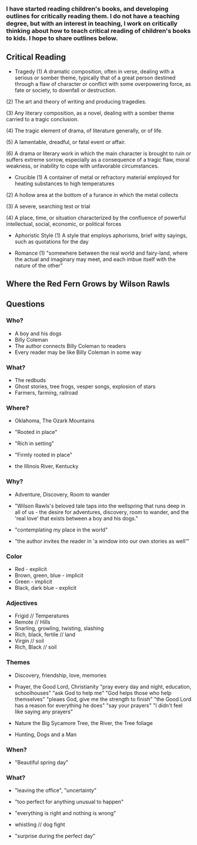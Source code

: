 ### I have started reading children's books, and developing outlines for critically reading them. I do not have a teaching degree, but with an interest in teaching, I work on critically thinking about how to teach critical reading of children's books to kids. I hope to share outlines below. ###

## Critical Reading ##
* Tragedy
(1) A dramatic composition, often in verse, dealing with a serious or somber theme, typically that of a great person destined through a flaw of character or conflict with some overpowering force, as fate or society, to downfall or destruction.

(2) The art and theory of writing and producing tragedies.

(3) Any literary composition, as a novel, dealing with a somber theme carried to a tragic conclusion.

(4) The tragic element of drama, of literature generally, or of life.

(5) A lamentable, dreadful, or fatal event or affair.

(6) A drama or literary work in which the main character is brought to ruin or suffers extreme sorrow, especially as a consequence of a tragic flaw, moral weakness, or inability to cope with unfavorable circumstances.


* Crucible
(1) A container of metal or refractory material employed for heating substances to high temperatures

(2) A hollow area at the bottom of a furance in which the metal collects

(3) A severe, searching test or trial

(4) A place, time, or situation characterized by the confluence of powerful intellectual, social, economic, or political forces


* Aphoristic Style
(1) A style that employs aphorisms, brief witty sayings, such as quotations for the day


* Romance
(1) "somewhere between the real world and fairy-land, where the actual and imaginary may meet, and each imbue itself with the nature of the other"


## Where the Red Fern Grows by Wilson Rawls ##

## Questions ##
### Who? ###
* A boy and his dogs
* Billy Coleman
* The author connects Billy Coleman to readers
* Every reader may be like Billy Coleman in some way


### What? ###
* The redbuds
* Ghost stories, tree frogs, vesper songs, explosion of stars
* Farmers, farming, railroad


### Where? ###
* Oklahoma, The Ozark Mountains

* "Rooted in place"

* "Rich in setting"
* "Firmly rooted in place"

* the Illinois River, Kentucky 


### Why? ###
* Adventure, Discovery, Room to wander

* "Wilson Rawls's beloved tale taps into the wellspring that runs deep in all of us - the desire for adventures, discovery, room to wander, and the 'real love' that exists between a boy and his dogs."

* "contemplating my place in the world"

* "the author invites the reader in 'a window into our own stories as well'"


### Color ###
* Red - explicit
* Brown, green, blue - implicit
* Green - implicit
* Black, dark blue - explicit


### Adjectives ###
* Frigid // Temperatures
* Remote // Hills
* Snarling, growling, twisting, slashing
* Rich, black, fertile // land 
* Virgin // soil
* Rich, Black // soil


### Themes ###
* Discovery, friendship, love, memories

* Prayer, the Good Lord, Christianity
"pray every day and night, education, schoolhouses"
"ask God to help me"
"God helps those who help themselves"
"pleaes God, give me the strength to finish"
"the Good Lord has a reason for everything he does"
"say your prayers"
"I didn't feel like saying any prayers"

* Nature
the Big Sycamore Tree, the River, the Tree foliage

* Hunting, Dogs and a Man


### When? ###
* "Beautiful spring day"


### What? ###
* "leaving the office", "uncertainty"
* "too perfect for anything unusual to happen"
* "everything is right and nothing is wrong"

* whistling // dog fight 

* "surprise during the perfect day"


